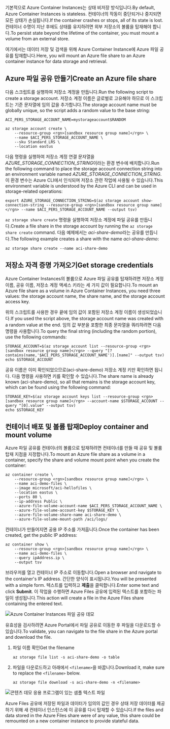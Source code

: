 <span data-ttu-id="d719b-101">기본적으로 Azure Container Instances는 상태 비저장 방식입니다.</span><span class="sxs-lookup"><span data-stu-id="d719b-101">By default, Azure Container Instances is stateless.</span></span> <span data-ttu-id="d719b-102">컨테이너의 작동이 중단되거나 중지되면 모든 상태가 손실됩니다.</span><span class="sxs-lookup"><span data-stu-id="d719b-102">If the container crashes or stops, all of its state is lost.</span></span> <span data-ttu-id="d719b-103">컨테이너 수명이 지난 후에도 상태를 유지하려면 외부 저장소의 볼륨을 탑재해야 합니다.</span><span class="sxs-lookup"><span data-stu-id="d719b-103">To persist state beyond the lifetime of the container, you must mount a volume from an external store.</span></span>

<span data-ttu-id="d719b-104">여기에서는 데이터 저장 및 검색을 위해 Azure Container Instance에 Azure 파일 공유를 탑재합니다.</span><span class="sxs-lookup"><span data-stu-id="d719b-104">Here, you will mount an Azure file share to an Azure container instance for data storage and retrieval.</span></span>

## <a name="create-an-azure-file-share"></a><span data-ttu-id="d719b-105">Azure 파일 공유 만들기</span><span class="sxs-lookup"><span data-stu-id="d719b-105">Create an Azure file share</span></span>

<span data-ttu-id="d719b-106">다음 스크립트를 실행하여 저장소 계정을 만듭니다.</span><span class="sxs-lookup"><span data-stu-id="d719b-106">Run the following script to create a storage account.</span></span> <span data-ttu-id="d719b-107">저장소 계정 이름은 글로벌로 고유해야 하므로 이 스크립트는 기준 문자열에 임의 값을 추가합니다.</span><span class="sxs-lookup"><span data-stu-id="d719b-107">The storage account name must be globally unique, so the script adds a random value to the base string:</span></span>

```azurecli
ACI_PERS_STORAGE_ACCOUNT_NAME=mystorageaccount$RANDOM

az storage account create \
    --resource-group <rgn>[sandbox resource group name]</rgn> \
    --name $ACI_PERS_STORAGE_ACCOUNT_NAME \
    --sku Standard_LRS \
    --location eastus
```

<span data-ttu-id="d719b-108">다음 명령을 실행하여 저장소 계정 연결 문자열을 *AZURE_STORAGE_CONNECTION_STRING*이라는 환경 변수에 배치합니다.</span><span class="sxs-lookup"><span data-stu-id="d719b-108">Run the following command to place the storage account connection string into an environment variable named *AZURE_STORAGE_CONNECTION_STRING*.</span></span> <span data-ttu-id="d719b-109">이 환경 변수는 Azure CLI에서 인식되며 저장소 관련 작업에 사용될 수 있습니다.</span><span class="sxs-lookup"><span data-stu-id="d719b-109">This environment variable is understood by the Azure CLI and can be used in storage-related operations:</span></span>

```azurecli
export AZURE_STORAGE_CONNECTION_STRING=$(az storage account show-connection-string --resource-group <rgn>[sandbox resource group name]</rgn> --name $ACI_PERS_STORAGE_ACCOUNT_NAME --output tsv)
```

<span data-ttu-id="d719b-110">`az storage share create` 명령을 실행하여 저장소 계정에 파일 공유를 만듭니다.</span><span class="sxs-lookup"><span data-stu-id="d719b-110">Create a file share in the storage account by running the `az storage share create` command.</span></span> <span data-ttu-id="d719b-111">다음 예제에서는 *aci-share-demo*라는 공유를 만듭니다.</span><span class="sxs-lookup"><span data-stu-id="d719b-111">The following example creates a share with the name *aci-share-demo*:</span></span>

```azurecli
az storage share create --name aci-share-demo
```

## <a name="get-storage-credentials"></a><span data-ttu-id="d719b-112">저장소 자격 증명 가져오기</span><span class="sxs-lookup"><span data-stu-id="d719b-112">Get storage credentials</span></span>

<span data-ttu-id="d719b-113">Azure Container Instances의 볼륨으로 Azure 파일 공유를 탑재하려면 저장소 계정 이름, 공유 이름, 저장소 계정 액세스 키라는 세 가지 값이 필요합니다.</span><span class="sxs-lookup"><span data-stu-id="d719b-113">To mount an Azure file share as a volume in Azure Container Instances, you need three values: the storage account name, the share name, and the storage account access key.</span></span>

<span data-ttu-id="d719b-114">위의 스크립트를 사용한 경우 끝에 임의 값이 포함된 저장소 계정 이름이 생성되었습니다.</span><span class="sxs-lookup"><span data-stu-id="d719b-114">If you used the script above, the storage account name was created with a random value at the end.</span></span> <span data-ttu-id="d719b-115">임의 값 부분을 포함한 최종 문자열을 쿼리하려면 다음 명령을 사용합니다.</span><span class="sxs-lookup"><span data-stu-id="d719b-115">To query the final string (including the random portion), use the following commands:</span></span>

```azurecli
STORAGE_ACCOUNT=$(az storage account list --resource-group <rgn>[sandbox resource group name]</rgn> --query "[?contains(name,'$ACI_PERS_STORAGE_ACCOUNT_NAME')].[name]" --output tsv)
echo $STORAGE_ACCOUNT
```

<span data-ttu-id="d719b-116">공유 이름은 이미 확인되었으므로(aci-share-demo) 저장소 계정 키만 확인하면 됩니다. 다음 명령을 사용하면 키를 확인할 수 있습니다.</span><span class="sxs-lookup"><span data-stu-id="d719b-116">The share name is already known (aci-share-demo), so all that remains is the storage account key, which can be found using the following command:</span></span>

```azurecli
STORAGE_KEY=$(az storage account keys list --resource-group <rgn>[sandbox resource group name]</rgn> --account-name $STORAGE_ACCOUNT --query "[0].value" --output tsv)
echo $STORAGE_KEY
```

## <a name="deploy-container-and-mount-volume"></a><span data-ttu-id="d719b-117">컨테이너 배포 및 볼륨 탑재</span><span class="sxs-lookup"><span data-stu-id="d719b-117">Deploy container and mount volume</span></span>

<span data-ttu-id="d719b-118">Azure 파일 공유를 컨테이너의 볼륨으로 탑재하려면 컨테이너를 만들 때 공유 및 볼륨 탑재 지점을 지정합니다.</span><span class="sxs-lookup"><span data-stu-id="d719b-118">To mount an Azure file share as a volume in a container, specify the share and volume mount point when you create the container:</span></span>

```azurecli
az container create \
    --resource-group <rgn>[sandbox resource group name]</rgn> \
    --name aci-demo-files \
    --image microsoft/aci-hellofiles \
    --location eastus \
    --ports 80 \
    --ip-address Public \
    --azure-file-volume-account-name $ACI_PERS_STORAGE_ACCOUNT_NAME \
    --azure-file-volume-account-key $STORAGE_KEY \
    --azure-file-volume-share-name aci-share-demo \
    --azure-file-volume-mount-path /aci/logs/
```

<span data-ttu-id="d719b-119">컨테이너가 만들어지면 공용 IP 주소를 가져옵니다.</span><span class="sxs-lookup"><span data-stu-id="d719b-119">Once the container has been created, get the public IP address:</span></span>

```azurecli
az container show \
    --resource-group <rgn>[sandbox resource group name]</rgn> \
    --name aci-demo-files \
    --query ipAddress.ip \
    --output tsv
```

<span data-ttu-id="d719b-120">브라우저를 열고 컨테이너 IP 주소로 이동합니다.</span><span class="sxs-lookup"><span data-stu-id="d719b-120">Open a browser and navigate to the container's IP address.</span></span> <span data-ttu-id="d719b-121">간단한 양식이 표시됩니다.</span><span class="sxs-lookup"><span data-stu-id="d719b-121">You will be presented with a simple form.</span></span> <span data-ttu-id="d719b-122">텍스트를 입력하고 **제출**을 클릭합니다.</span><span class="sxs-lookup"><span data-stu-id="d719b-122">Enter some text and click **Submit**.</span></span> <span data-ttu-id="d719b-123">이 작업을 수행하면 Azure Files 공유에 입력된 텍스트를 포함하는 파일이 생성됩니다.</span><span class="sxs-lookup"><span data-stu-id="d719b-123">This action will create a file in the Azure Files share containing the entered text.</span></span>

![Azure Container Instances 파일 공유 데모](../media/5-files-ui.png)

<span data-ttu-id="d719b-125">유효성을 검사하려면 Azure Portal에서 파일 공유로 이동한 후 파일을 다운로드할 수 있습니다.</span><span class="sxs-lookup"><span data-stu-id="d719b-125">To validate, you can navigate to the file share in the Azure portal and download the file.</span></span>

1. <span data-ttu-id="d719b-126">파일 이름 확인</span><span class="sxs-lookup"><span data-stu-id="d719b-126">Get the filename</span></span>

    ```azurecli
    az storage file list -s aci-share-demo -o table
    ```

1. <span data-ttu-id="d719b-127">파일을 다운로드하고 아래에서 `<filename>`을 바꿉니다.</span><span class="sxs-lookup"><span data-stu-id="d719b-127">Download it, make sure to replace the `<filename>` below.</span></span>

    ```azurecli
    az storage file download -s aci-share-demo -n <filename>
    ```
    
![콘텐츠 데모 응용 프로그램이 있는 샘플 텍스트 파일](../media/5-sample-text.png)

<span data-ttu-id="d719b-129">Azure Files 공유에 저장된 파일과 데이터가 임의의 값인 경우 상태 저장 데이터를 제공하기 위해 새 컨테이너 인스턴스에 이 공유를 다시 탑재할 수 있습니다.</span><span class="sxs-lookup"><span data-stu-id="d719b-129">If the files and data stored in the Azure Files share were of any value, this share could be remounted on a new container instance to provide stateful data.</span></span>